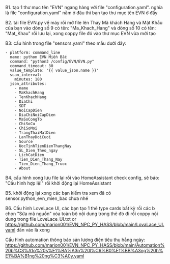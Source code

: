 B1. tạo 1 thư mục tên "EVN" ngang hàng với file "configuration.yaml". nghĩa là file "configuration.yaml" nằm ở đâu thì bạn tạo thư mục tên EVN ở đấy

B2. tải file EVN.py về máy rồi mở file lên Thay Mã khách Hàng và Mật Khẩu của bạn vào  dòng số 9 có tên: "Ma_Khach_Hang" và dòng số 10 có tên: "Mat_Khau" rồi lưu lại, xong coppy file đó  vào thư mục EVN vừa mới tạo

B3: cấu hình trong file "sensors.yaml" theo mẫu dưới đây:


    - platform: command_line
      name: python EVN Miền Bắc
      command: "python3 /config/EVN/EVN.py"
      command_timeout: 30
      value_template: '{{ value_json.name }}'
      scan_interval:
        minutes: 180
      json_attributes:
        - name
        - MaKhachHang
        - TenKhachHang
        - DiaChi
        - SDT
        - NoiCapDien
        - DiaChiNoiCapDien
        - MaSoCongTo
        - ChiSoCu
        - ChiSoMoi
        - TrangThaiMatDien
        - LanThayDoiCuoi
        - Source
        - UocTinhTienDienThangNay
        - SL_Dien_Theo_ngay
        - LichCatDien
        - Tien_Dien_Thang_Nay
        - Tien_Dien_Thang_Truoc
        - About
        
B4. cấu hình xong lưu file lại rồi vào HomeAssistant check config, sẽ báo: "Cấu hình hợp lệ!"  rồi khởi động lại HomeAssistant

B5. khởi động lại xong các bạn kiểm tra xem đã có sensor.python_evn_mien_bac chưa nhé

B6. Cấu hình LoveLace UI, các bạn tạo 1 thẻ type cards bất kỳ rồi các b chọn "Sửa mã nguồn" xóa toàn bộ nội dung trong thẻ đó đi rồi coppy nội dung trong file LoveLace_UI.txt or https://github.com/marion001/EVN_NPC_PY_HASS/blob/main/LovaLace_UI.yaml dán vào là xong

Cấu hình automation thông báo sản lượng điện tiêu thụ hằng ngày: https://github.com/marion001/EVN_NPC_PY_HASS/blob/main/Automation%20b%C3%A1o%20s%E1%BA%A3n%20l%C6%B0%E1%BB%A3ng%20h%E1%BA%B1ng%20ng%C3%A0y.yaml
